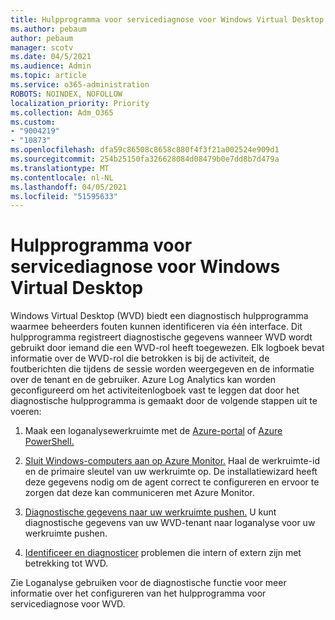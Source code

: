 ```yaml
---
title: Hulpprogramma voor servicediagnose voor Windows Virtual Desktop
ms.author: pebaum
author: pebaum
manager: scotv
ms.date: 04/5/2021
ms.audience: Admin
ms.topic: article
ms.service: o365-administration
ROBOTS: NOINDEX, NOFOLLOW
localization_priority: Priority
ms.collection: Adm_O365
ms.custom:
- "9004219"
- "10873"
ms.openlocfilehash: dfa59c86508c8658c880f4f3f21a002524e909d1
ms.sourcegitcommit: 254b25150fa326628084d08479b0e7dd8b7d479a
ms.translationtype: MT
ms.contentlocale: nl-NL
ms.lasthandoff: 04/05/2021
ms.locfileid: "51595633"
---
```

# <a name="service-diagnostics-tool-for-windows-virtual-desktop"></a>Hulpprogramma voor servicediagnose voor Windows Virtual Desktop

Windows Virtual Desktop (WVD) biedt een diagnostisch hulpprogramma waarmee beheerders fouten kunnen identificeren via één interface. Dit hulpprogramma registreert diagnostische gegevens wanneer WVD wordt gebruikt door iemand die een WVD-rol heeft toegewezen. Elk logboek bevat informatie over de WVD-rol die betrokken is bij de activiteit, de foutberichten die tijdens de sessie worden weergegeven en de informatie over de tenant en de gebruiker. Azure Log Analytics kan worden geconfigureerd om het activiteitenlogboek vast te leggen dat door het diagnostische hulpprogramma is gemaakt door de volgende stappen uit te voeren:

1. Maak een loganalysewerkruimte met de [Azure-portal](https://go.microsoft.com/fwlink/?linkid=2129500) of [Azure PowerShell.](https://go.microsoft.com/fwlink/?linkid=2129501)

1. [Sluit Windows-computers aan op Azure Monitor.](https://go.microsoft.com/fwlink/?linkid=2129913) Haal de werkruimte-id en de primaire sleutel van uw werkruimte op. De installatiewizard heeft deze gegevens nodig om de agent correct te configureren en ervoor te zorgen dat deze kan communiceren met Azure Monitor.

1. [Diagnostische gegevens naar uw werkruimte pushen.](https://go.microsoft.com/fwlink/?linkid=2128284) U kunt diagnostische gegevens van uw WVD-tenant naar loganalyse voor uw werkruimte pushen.

1. [Identificeer en diagnosticer](https://docs.microsoft.com/azure/virtual-desktop/diagnostics-role-service#diagnose-issues-with-powershell) problemen die intern of extern zijn met betrekking tot WVD.

Zie Loganalyse gebruiken voor de diagnostische functie voor meer informatie over het configureren van het hulpprogramma voor servicediagnose voor WVD.